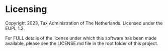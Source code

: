Licensing
=========

Copyright 2023, Tax Administration of The Netherlands.
Licensed under the EUPL 1.2.

For FULL details of the license under which this software has been made
available, please see the LICENSE.md file in the root folder of this project.
